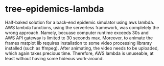 # tree-epidemics-lambda
Half-baked solution for a back-end epidemic simulator using aws lambda.
AWS lambda functions, using the serverless framework, was completely the wrong approach.
Namely, becuase computer runtime exceeds 30s and AWS API gateway is limited to 30 seconds max.
Moreover, to animate the frames matplot lib requires installation to some video processing libraray installed (such as ffmpeg).
After animating, the video needs to be uploaded, which again takes precious time.
Therefore, AWS lambda is unuseable, at least without having some hideous work-around.
